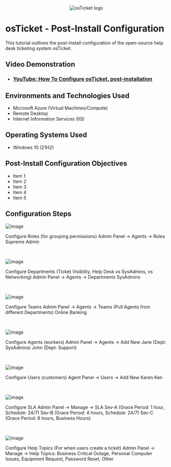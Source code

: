<p align="center">
<img src="https://i.imgur.com/Clzj7Xs.png" alt="osTicket logo"/>
</p>

<h1>osTicket - Post-Install Configuration</h1>
This tutorial outlines the post-install configuration of the open-source help desk ticketing system osTicket.<br />


<h2>Video Demonstration</h2>

- ### [YouTube: How To Configure osTicket, post-installation](https://www.youtube.com)

<h2>Environments and Technologies Used</h2>

- Microsoft Azure (Virtual Machines/Compute)
- Remote Desktop
- Internet Information Services (IIS)

<h2>Operating Systems Used </h2>

- Windows 10</b> (21H2)

<h2>Post-Install Configuration Objectives</h2>

- Item 1
- Item 2
- Item 3
- Item 4
- Item 5

<h2>Configuration Steps</h2>

![image](https://github.com/user-attachments/assets/91f0c4c4-b78c-41ac-a185-30e0782d279c)

<p>
Configure Roles (for grouping permissions)
Admin Panel -> Agents -> Roles
Supreme Admin

</p>

<br />

![image](https://github.com/user-attachments/assets/833f2622-e361-4075-812d-e121388bc205)

<p>
Configure Departments (Ticket Visibility, Help Desk vs SysAdmins, vs Networking)
Admin Panel -> Agents -> Departments
SysAdmins

</p>
<br />

![image](https://github.com/user-attachments/assets/d2c5717c-463d-47a6-ab63-ce77cd974819)

<p>
Configure Teams
Admin Panel -> Agents -> Teams (Pull Agents from different Departments)
Online Banking

</p>
<br />

![image](https://github.com/user-attachments/assets/4516667c-04e8-4218-847b-1f8fd39a3878)

<p>Configure Agents (workers)
Admin Panel -> Agents -> Add New
Jane (Dept: SysAdmins)
John (Dept: Support)
</p>
<br />

![image](https://github.com/user-attachments/assets/2d7d9f9a-3211-41d6-9d14-0aeb5871b556)

<p>
Configure Users (customers)
Agent Panel -> Users -> Add New
Karen
Ken
</p>

<br />

![image](https://github.com/user-attachments/assets/db9a3c25-b9c1-4d9c-8ab5-0d2e10bd99af)

<p>Configure SLA
Admin Panel -> Manage -> SLA
Sev-A (Grace Period: 1 hour, Schedule: 24/7)
Sev-B (Grace Period: 4 hours, Schedule: 24/7)
Sev-C (Grace Period: 8 hours, Business Hours)
</p>
<br />

![image](https://github.com/user-attachments/assets/eb5a2e5f-093d-47bd-9d86-051992f2c2e0)

<p>
Configure Help Topics (For when users create a ticket) Admin Panel -> Manage -> Help Topics:
Business Critical Outage,
Personal Computer Issues,
Equipment Request,
Password Reset,
Other
</p>
<br />
